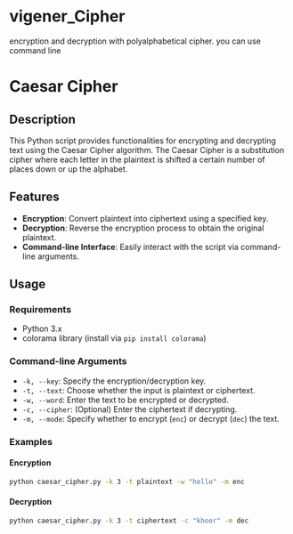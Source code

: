 # vigener_Cipher
encryption and decryption with polyalphabetical cipher. you can use command line

# Caesar Cipher

## Description

This Python script provides functionalities for encrypting and decrypting text using the Caesar Cipher algorithm. The Caesar Cipher is a substitution cipher where each letter in the plaintext is shifted a certain number of places down or up the alphabet.

## Features

- **Encryption**: Convert plaintext into ciphertext using a specified key.
- **Decryption**: Reverse the encryption process to obtain the original plaintext.
- **Command-line Interface**: Easily interact with the script via command-line arguments.

## Usage

### Requirements

- Python 3.x
- colorama library (install via `pip install colorama`)

### Command-line Arguments

- `-k, --key`: Specify the encryption/decryption key.
- `-t, --text`: Choose whether the input is plaintext or ciphertext.
- `-w, --word`: Enter the text to be encrypted or decrypted.
- `-c, --cipher`: (Optional) Enter the ciphertext if decrypting.
- `-m, --mode`: Specify whether to encrypt (`enc`) or decrypt (`dec`) the text.

### Examples

#### Encryption

```bash
python caesar_cipher.py -k 3 -t plaintext -w "hello" -m enc
```
#### Decryption

```bash
python caesar_cipher.py -k 3 -t ciphertext -c "khoor" -m dec
